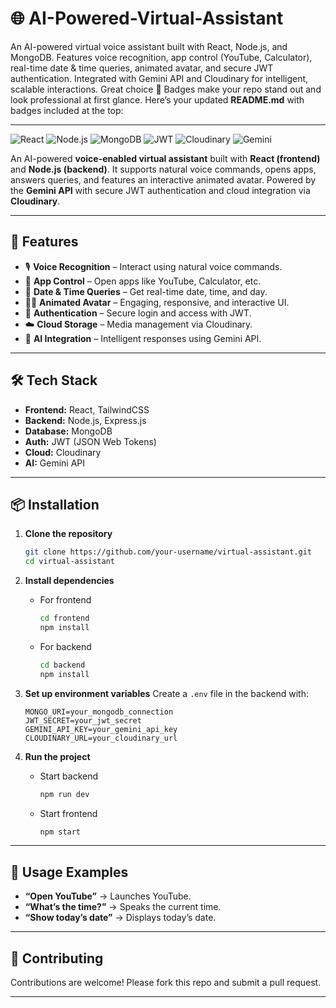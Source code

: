 # 🌐 AI-Powered-Virtual-Assistant
An AI-powered virtual voice assistant built with React, Node.js, and MongoDB. Features voice recognition, app control (YouTube, Calculator), real-time date &amp; time queries, animated avatar, and secure JWT authentication. Integrated with Gemini API and Cloudinary for intelligent, scalable interactions.
Great choice 🚀 Badges make your repo stand out and look professional at first glance.
Here’s your updated **README.md** with badges included at the top:

---


![React](https://img.shields.io/badge/Frontend-React-blue?logo=react)
![Node.js](https://img.shields.io/badge/Backend-Node.js-green?logo=node.js)
![MongoDB](https://img.shields.io/badge/Database-MongoDB-brightgreen?logo=mongodb)
![JWT](https://img.shields.io/badge/Auth-JWT-orange)
![Cloudinary](https://img.shields.io/badge/Cloud-Cloudinary-lightblue?logo=cloudinary)
![Gemini](https://img.shields.io/badge/AI-Gemini-purple)

An AI-powered **voice-enabled virtual assistant** built with **React (frontend)** and **Node.js (backend)**. It supports natural voice commands, opens apps, answers queries, and features an interactive animated avatar. Powered by the **Gemini API** with secure JWT authentication and cloud integration via **Cloudinary**.

---

## 🚀 Features

* 🎙️ **Voice Recognition** – Interact using natural voice commands.
* 📱 **App Control** – Open apps like YouTube, Calculator, etc.
* 📅 **Date & Time Queries** – Get real-time date, time, and day.
* 🧑‍💻 **Animated Avatar** – Engaging, responsive, and interactive UI.
* 🔐 **Authentication** – Secure login and access with JWT.
* ☁️ **Cloud Storage** – Media management via Cloudinary.
* 🤖 **AI Integration** – Intelligent responses using Gemini API.

---

## 🛠️ Tech Stack

* **Frontend:** React, TailwindCSS
* **Backend:** Node.js, Express.js
* **Database:** MongoDB
* **Auth:** JWT (JSON Web Tokens)
* **Cloud:** Cloudinary
* **AI:** Gemini API

---

## 📦 Installation

1. **Clone the repository**

   ```bash
   git clone https://github.com/your-username/virtual-assistant.git
   cd virtual-assistant
   ```

2. **Install dependencies**

   * For frontend

     ```bash
     cd frontend
     npm install
     ```
   * For backend

     ```bash
     cd backend
     npm install
     ```

3. **Set up environment variables**
   Create a `.env` file in the backend with:

   ```
   MONGO_URI=your_mongodb_connection
   JWT_SECRET=your_jwt_secret
   GEMINI_API_KEY=your_gemini_api_key
   CLOUDINARY_URL=your_cloudinary_url
   ```

4. **Run the project**

   * Start backend

     ```bash
     npm run dev
     ```
   * Start frontend

     ```bash
     npm start
     ```

---

## 📌 Usage Examples

* **“Open YouTube”** → Launches YouTube.
* **“What’s the time?”** → Speaks the current time.
* **“Show today’s date”** → Displays today’s date.

---

## 🤝 Contributing

Contributions are welcome! Please fork this repo and submit a pull request.

---
